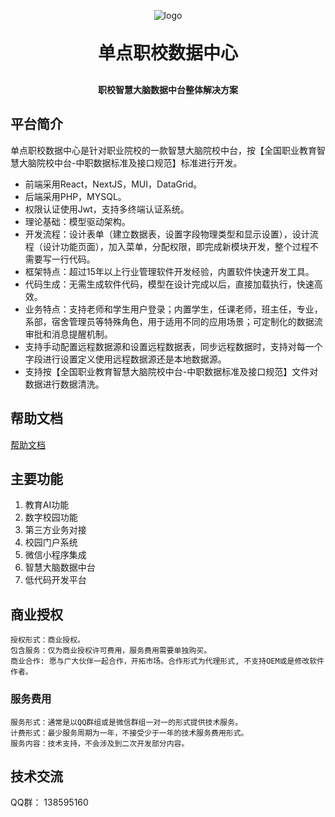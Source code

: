 <p align="center">
	<img alt="logo" src="https://www.dandian.net/cn/wp-content/uploads/20171021044351_57.png">
</p>
<h1 align="center" style="margin: 30px 0 30px; font-weight: bold;">单点职校数据中心</h1>
<h4 align="center">职校智慧大脑数据中台整体解决方案</h4>

## 平台简介

单点职校数据中心是针对职业院校的一款智慧大脑院校中台，按【全国职业教育智慧大脑院校中台-中职数据标准及接口规范】标准进行开发。

* 前端采用React，NextJS，MUI，DataGrid。
* 后端采用PHP，MYSQL。
* 权限认证使用Jwt，支持多终端认证系统。
* 理论基础：模型驱动架构。
* 开发流程：设计表单（建立数据表，设置字段物理类型和显示设置），设计流程（设计功能页面），加入菜单，分配权限，即完成新模块开发，整个过程不需要写一行代码。
* 框架特点：超过15年以上行业管理软件开发经验，内置软件快速开发工具。
* 代码生成：无需生成软件代码，模型在设计完成以后，直接加载执行，快速高效。
* 业务特点：支持老师和学生用户登录；内置学生，任课老师，班主任，专业，系部，宿舍管理员等特殊角色，用于适用不同的应用场景；可定制化的数据流审批和消息提醒机制。
* 支持手动配置远程数据源和设置远程数据表，同步远程数据时，支持对每一个字段进行设置定义使用远程数据源还是本地数据源。
* 支持按【全国职业教育智慧大脑院校中台-中职数据标准及接口规范】文件对数据进行数据清洗。

## 帮助文档

[帮助文档](https://docs.dandian.net/)

## 主要功能

1. 教育AI功能
2. 数字校园功能
3. 第三方业务对接
4. 校园门户系统
5. 微信小程序集成
6. 智慧大脑数据中台
7. 低代码开发平台

## 商业授权

    授权形式：商业授权。
    包含服务：仅为商业授权许可费用，服务费用需要单独购买。
    商业合作: 愿与广大伙伴一起合作，开拓市场。合作形式为代理形式, 不支持OEM或是修改软件作者。

### 服务费用

    服务形式：通常是以QQ群组或是微信群组一对一的形式提供技术服务。
    计费形式：最少服务周期为一年，不接受少于一年的技术服务费用形式。
    服务内容：技术支持，不会涉及到二次开发部分内容。
    
## 技术交流

QQ群： 138595160
